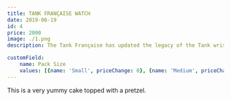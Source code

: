 ```yaml
---
title: TANK FRANÇAISE WATCH
date: 2019-06-19
id: 4
price: 2000
image: ./1.png
description: The Tank Française has updated the legacy of the Tank wristwatch with a chain-link bracelet. The curved case, boldly set at the center of the bracelet to seamlessly mimic its lines, introduces a new Tank family that subscribes to the same modern design aesthetic.

customField: 
    name: Pack Size
    values: [{name: 'Small', priceChange: 0}, {name: 'Medium', priceChange: -1.00}, {name: 'Large', priceChange: 28.50}]
---
```


This is a very yummy cake topped with a pretzel.
